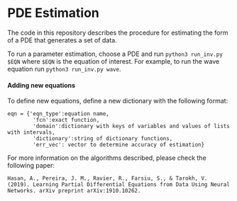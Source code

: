 # PDE Estimation

The code in this repository describes the procedure for estimating the form of a PDE that generates a set of data. 

To run a parameter estimation, choose a PDE and run `python3 run_inv.py $EQN` where `$EQN` is the equation of interest. For example, to run the wave equation run `python3 run_inv.py wave`.

#### Adding new equations

To define new equations, define a new dictionary with the following format:  

```
eqn = {'eqn_type':equation name,
        'fcn':exact function,
        'domain':dictionary with keys of variables and values of lists with intervals,
        'dictionary':string of dictionary functions,
        'err_vec': vector to determine accuracy of estimation}
```

For more information on the algorithms described, please check the following paper:

```
Hasan, A., Pereira, J. M., Ravier, R., Farsiu, S., & Tarokh, V. (2019). Learning Partial Differential Equations from Data Using Neural Networks. arXiv preprint arXiv:1910.10262.
```
